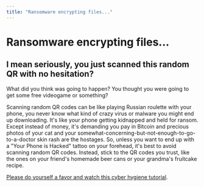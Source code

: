 ```yaml
---
title: "Ransomware encrypting files..."
---
```


# Ransomware encrypting files...


## I mean seriously, you just scanned this random QR with no hesitation?
What did you think was going to happen? You thought you were going to get some free videogame or something?

Scanning random QR codes can be like playing Russian roulette with your phone, you never know what kind of crazy virus or malware you might end up downloading. It's like your phone getting kidnapped and held for ransom. Except instead of money, it's demanding you pay in Bitcoin and precious photos of your cat and your somewhat-concerning-but-not-enough-to-go-to-a-doctor skin rash are the hostages. So, unless you want to end up with a "Your Phone is Hacked" tattoo on your forehead, it's best to avoid scanning random QR codes. Instead, stick to the QR codes you trust, like the ones on your friend's homemade beer cans or your grandma's fruitcake recipe.



[Please do yourself a favor and watch this cyber hygiene tutorial](./another-page.md).